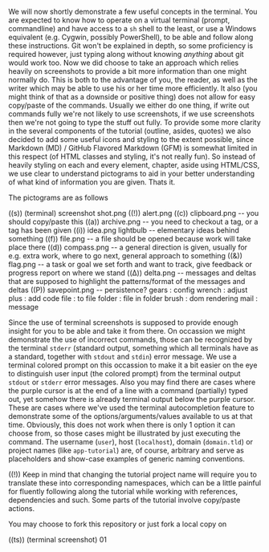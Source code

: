 We will now shortly demonstrate a few useful concepts in the terminal. You are expected to know how to operate on a virtual terminal (prompt, commandline) and have access to a `sh` shell to the least, or use a Windows equivalent (e.g. Cygwin, possibly PowerShell), to be able and follow along these instructions. Git won't be explained in depth, so some proficiency is required however, just typing along without knowing *anything* about git would work too. Now we did choose to take an approach which relies heavily on screenshots to provide a bit more information than one might normally do. This is both to the advantage of you, the reader, as well as the writer which may be able to use his or her time more efficiently. It also (you might think of that as a downside or positive thing) does not allow for easy copy/paste of the commands. Usually we either do one thing, if write out commands fully we're not likely to use screenshots, if we use screenshots then we're not going to type the stuff out fully. To provide some more clarity in the several components of the tutorial (outline, asides, quotes) we also decided to add some useful icons and styling to the extent possible, since Markdown (MD) / GitHub Flavored Markdown (GFM) is somewhat limited in this respect (of HTML classes and styling, it's not really fun). So instead of heavily styling on each and every element, chapter, aside using HTML/CSS, we use clear to understand pictograms to aid in your better understanding of what kind of information you are given. Thats it.

The pictograms are as follows

((s)) (terminal) screenshot shot.png
((!)) alert.png
((c)) clipboard.png -- you should copy/paste this
((a)) archive.png -- you need to checkout a tag, or a tag has been given
((i)) idea.png lightbulb -- elementary ideas behind something
((f)) file.png -- a file should be opened because work will take place there
((d)) compass.png -- a general direction is given, usually for e.g. extra work, where to go next, general approach to something
((&)) flag.png -- a task or goal we set forth and want to track, give feedback or progress report on where we stand
((Δ)) delta.png -- messages and deltas that are supposed to highlight the patterns/format of the messages and deltas
((P)) savepoint.png -- persistence?
gears : config
wrench : adjust
plus : add code
file : to file
folder : file in folder
brush : dom rendering
mail : message


Since the use of terminal screenshots is supposed to provide enough insight for you to be able and take it from there. On occassion we might demonstrate the use of incorrect commands, those can be recognized by the terminal `stderr` (standard output, something which all terminals have as a standard, together with `stdout` and `stdin`) error message. We use a terminal colored prompt on this occassion to make it a bit easier on the eye to distinguish user input (the colored prompt) from the terminal output `stdout` or `stderr` error messages. Also you may find there are cases where the purple cursor is at the end of a line with a command (partially) typed out, yet somehow there is already terminal output below the purple cursor. These are cases where we've used the terminal autocompletion feature to demonstrate some of the options/arguments/values available to us at that time. Obviously, this does not work when there is only 1 option it can choose from, so those cases might be illustrated by just executing the command. The username (`user`), host (`localhost`), domain (`domain.tld`) or project names (like `app-tutorial`) are, of course, arbitrary and serve as placeholders and show-case examples of generic naming conventions.

((!)) Keep in mind that changing the tutorial project name will require you to translate these into corresponding namespaces, which can be a little painful for fluently following along the tutorial while working with references, dependencies and such. Some parts of the tutorial involve copy/paste actions.

You may choose to fork this repository or just fork a local copy on

((ts)) (terminal screenshot)
01





